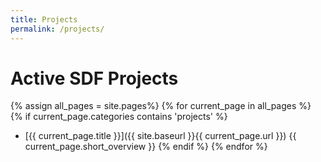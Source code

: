 ```yaml
---
title: Projects
permalink: /projects/
---
```


# Active SDF Projects

{% assign all_pages = site.pages%}
{% for current_page in all_pages %}
{% if current_page.categories contains 'projects' %}
* [{{ current_page.title }}]({{ site.baseurl }}{{ current_page.url }}) {{ current_page.short_overview }}
{% endif %}
{% endfor %}
